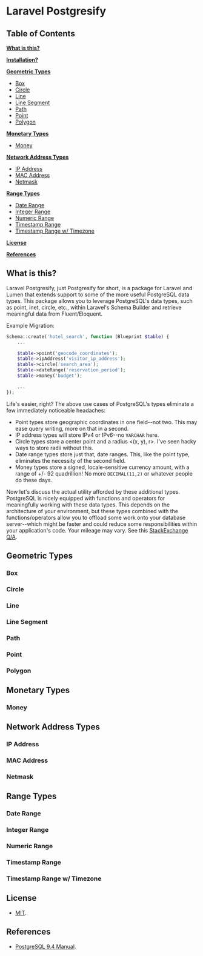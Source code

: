 # Laravel Postgresify

## Table of Contents


**[What is this?](#what-is-this)**


**[Installation?](#installation)**


**[Geometric Types](#geometric-types)**

* [Box](#box)
* [Circle](#circle)
* [Line](#line)
* [Line Segment](#line-segment)
* [Path](#path)
* [Point](#point)
* [Polygon](#polygon)


**[Monetary Types](#monetary-types)**

* [Money](#money)


**[Network Address Types](#network-address-types)**

* [IP Address](#ip-address)
* [MAC Address](#mac-address)
* [Netmask](#netmask)


**[Range Types](#range-types)**

* [Date Range](#date-range)
* [Integer Range](#integer-range)
* [Numeric Range](#numeric-range)
* [Timestamp Range](#timestamp-range)
* [Timestamp Range w/ Timezone](#timestamp-timezone-range)


**[License](#license)**

**[References](#references)**

## What is this?
Laravel Postgresify, just Postgresify for short, is a package for Laravel and Lumen that extends support to some of the
more useful PostgreSQL data types. This package allows you to leverage PostgreSQL's data types, such as point, inet,
circle, etc., within Laravel's Schema Builder and retrieve meaningful data from Fluent/Eloquent.

Example Migration:
```php
Schema::create('hotel_search', function (Blueprint $table) {
    ...

    $table->point('geocode_coordinates');
    $table->ipAddress('visitor_ip_address');
    $table->circle('search_area');
    $table->dateRange('reservation_period');
    $table->money('budget');

    ...
});
```

Life's easier, right? The above use cases of PostgreSQL's types eliminate a few immediately noticeable headaches:
- Point types store geographic coordinates in one field--not two. This may ease query writing, more on that in a second.
- IP address types will store IPv4 or IPv6--no `VARCHAR` here.
- Circle types store a center point and a radius <(x, y), r>. I've seen hacky ways to store radii without this.
- Date range types store just that, date ranges. This, like the point type, eliminates the necessity of the second field.
- Money types store a signed, locale-sensitive currency amount, with a range of +/- 92 quadrillion! No more `DECIMAL(11,2)` or whatever people do these days.

Now let's discuss the actual utility afforded by these additional types. PostgreSQL is nicely equipped with functions
and operators for meaningfully working with these data types. This depends on the architecture of your environment, but
these types combined with the functions/operators allow you to offload some work onto your database server--which might
be faster and could reduce some responsibilities within your application's code. Your mileage may vary. See this
[StackExchange Q/A](http://programmers.stackexchange.com/questions/171024/never-do-in-code-what-you-can-get-the-sql-server-to-do-well-for-you-is-this).

## Geometric Types

### Box

### Circle

### Line

### Line Segment

### Path

### Point

### Polygon


## Monetary Types

### Money


## Network Address Types

### IP Address

### MAC Address

### Netmask


## Range Types

### Date Range

### Integer Range

### Numeric Range

### Timestamp Range

### Timestamp Range w/ Timezone


## License

- [MIT](https://raw.githubusercontent.com/aejnsn/laravel-postgresify/master/LICENSE).

## References

- [PostgreSQL 9.4 Manual](http://www.postgresql.org/docs/9.4/static/datatype.html).